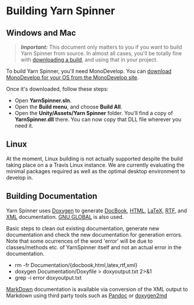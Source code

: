 # Building Yarn Spinner

## Windows and Mac
> ***Important:*** This document only matters to you if you want to build Yarn Spinner from source. In almost all cases, you'll be totally fine with [downloading a build](https://github.com/thesecretlab/YarnSpinner/releases), and using that in your project.

To build Yarn Spinner, you'll need MonoDevelop. You can [download MonoDevelop for your OS from the MonoDevelop site](http://www.monodevelop.com/download/).

Once it's downloaded, follow these steps:

* Open **YarnSpinner.sln**.
* Open the **Build menu**, and choose **Build All**.
* Open the **Unity/Assets/Yarn Spinner** folder. You'll find a copy of **YarnSpinner.dll** there. You can now copy that DLL file wherever you need it.

## Linux
At the moment, Linux building is not actually supported despite the build taking place on a a Travis Linux instance. We are currently evaluating the minimal packages required as well as the optimal desktop environment to develop in.

## Building Documentation

Yarn Spinner uses [Doxygen](https://www.stack.nl/~dimitri/doxygen) to generate [DocBook](http://docbook.org/), [HTML](https://en.wikipedia.org/wiki/HTML), [LaTeX](https://www.latex-project.org/help/documentation/), [RTF](https://en.wikipedia.org/wiki/Rich_Text_Format), and [XML](https://en.wikipedia.org/wiki/XML) documentation. [GNU GLOBAL](https://www.gnu.org/software/global/) is also used.

Basic steps to clean out existing documentation, generate new documentation and check the new documentation for generation errors. Note that some ocurrences of the word 'error' will be due to classes/methods etc. of YarnSpinner itself and not an actual error in the documentation.

* rm -fr Documentation/{docbook,html,latex,rtf,xml}
* doxygen Documentation/Doxyfile > doxyoutput.txt 2>&1
* grep -i error doxyoutput.txt

[MarkDown](https://daringfireball.net/projects/markdown/) documentation is available via conversion of the XML output to Markdown using third party tools such as [Pandoc](http://pandoc.org) or [doxygen2md](https://github.com/pferdinand/doxygen2md)
